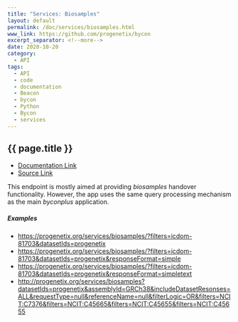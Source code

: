 ```yaml
---
title: "Services: Biosamples"
layout: default
permalink: /doc/services/biosamples.html
www_link: https://github.com/progenetix/bycon
excerpt_separator: <!--more-->
date: 2020-10-20
category:
  - API
tags:
  - API
  - code
  - documentation
  - Beacon
  - bycon
  - Python
  - Bycon
  - services
---
```


## {{ page.title }}

* [Documentation Link](https://github.com/progenetix/bycon/blob/master/services/doc/biosamples.md)
* [Source Link](https://github.com/progenetix/bycon/blob/master/services/biosamples.py)

This endpoint is mostly aimed at providing _biosamples_ handover functionality.
However, the app uses the same query processing mechanism as the main _byconplus_
application.

<!--more-->

##### Examples

* <https://progenetix.org/services/biosamples/?filters=icdom-81703&datasetIds=progenetix>
* <https://progenetix.org/services/biosamples/?filters=icdom-81703&datasetIds=progenetix&responseFormat=simple>
* <https://progenetix.org/services/biosamples/?filters=icdom-81703&datasetIds=progenetix&responseFormat=simpletext>
* <http://progenetix.org/services/biosamples?datasetIds=progenetix&assemblyId=GRCh38&includeDatasetResonses=ALL&requestType=null&referenceName=null&filterLogic=OR&filters=NCIT:C7376&filters=NCIT:C45665&filters=NCIT:C45655&filters=NCIT:C45655>
